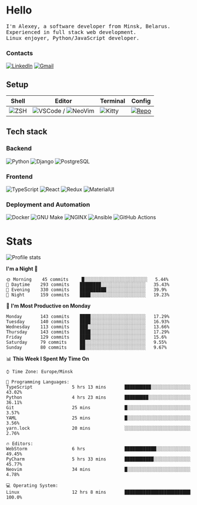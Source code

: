 # Hello

<p>
    <samp>
        I'm Alexey, a software developer from Minsk, Belarus.
        <br>
	Experienced in full stack web development.
	<br>
	Linux enjoyer, Python/JavaScript developer.
    </samp>
</p>

### Contacts

[![LinkedIn](https://img.icons8.com/fluency/48/000000/linkedin.png)](https://www.linkedin.com/in/dhvcc/)
[![Gmail](https://img.icons8.com/fluency/48/000000/gmail-new.png)](mailto:alexey.artishevskiy@gmail.com)

## Setup

| Shell | Editor | Terminal | Config |
|-------|--------|----------|--------|
| ![ZSH](https://img.shields.io/badge/-ZSH-000000?style=flat&logo=GNU-Bash) | ![VSCode](https://img.shields.io/badge/-VSCode-000000?style=flat&logo=Visual-Studio-Code&logoColor=0066b8) / ![NeoVim](https://img.shields.io/badge/-NeoVim-000000?style=flat&logo=Neovim) | ![Kitty](https://img.shields.io/badge/-Kitty-000000?style=flat&logo=Windows-Terminal) | [![Repo](https://img.shields.io/badge/-Repo-000000?style=flat&logo=Github)](https://github.com/dhvcc/configs)


## Tech stack

### Backend

![Python](https://img.shields.io/badge/-Python-black?style=flat&logo=Python&logoColor=FFE17E)
![Django](https://img.shields.io/badge/-Django-black?style=flat&logo=Django&logoColor=20AA76)
![PostgreSQL](https://img.shields.io/badge/-PostgreSQL-black?style=flat&logo=PostgreSQL)

### Frontend

![TypeScript](https://img.shields.io/badge/-TypeScript-black?style=flat&logo=TypeScript)
![React](https://img.shields.io/badge/-React-black?style=flat&logo=React)
![Redux](https://img.shields.io/badge/-Redux-black?style=flat&logo=Redux&logoColor=764ABC)
![MaterialUI](https://img.shields.io/badge/-MaterialUI-black?style=flat&logo=MUI&logoColor=9170c2)

### Deployment and Automation

![Docker](https://img.shields.io/badge/-Docker-black?style=flat&logo=Docker)
![GNU Make](https://img.shields.io/badge/-GNU%20Make-black?style=flat&logo=GNU)
![NGINX](https://img.shields.io/badge/-NGINX-black?style=flat&logo=NGINX&logoColor=009639)
![Ansible](https://img.shields.io/badge/-Ansible-black?style=flat&logo=Ansible)
![GitHub Actions](https://img.shields.io/badge/-GitHub%20Actions-black?style=flat&logo=GitHub-Actions)

# Stats

![Profile stats](https://github-readme-stats.dhvcc.vercel.app/api?username=dhvcc&hide_title=true&show_icons=true&count_private=true&theme=react&hide_border=true)

<!--START_SECTION:waka-->
**I'm a Night 🦉** 

```text
🌞 Morning    45 commits     █░░░░░░░░░░░░░░░░░░░░░░░░   5.44% 
🌆 Daytime    293 commits    ████████░░░░░░░░░░░░░░░░░   35.43% 
🌃 Evening    330 commits    ██████████░░░░░░░░░░░░░░░   39.9% 
🌙 Night      159 commits    ████░░░░░░░░░░░░░░░░░░░░░   19.23%

```
📅 **I'm Most Productive on Monday** 

```text
Monday       143 commits    ████░░░░░░░░░░░░░░░░░░░░░   17.29% 
Tuesday      140 commits    ████░░░░░░░░░░░░░░░░░░░░░   16.93% 
Wednesday    113 commits    ███░░░░░░░░░░░░░░░░░░░░░░   13.66% 
Thursday     143 commits    ████░░░░░░░░░░░░░░░░░░░░░   17.29% 
Friday       129 commits    ████░░░░░░░░░░░░░░░░░░░░░   15.6% 
Saturday     79 commits     ██░░░░░░░░░░░░░░░░░░░░░░░   9.55% 
Sunday       80 commits     ██░░░░░░░░░░░░░░░░░░░░░░░   9.67%

```


📊 **This Week I Spent My Time On** 

```text
⌚︎ Time Zone: Europe/Minsk

💬 Programming Languages: 
TypeScript               5 hrs 13 mins       ██████████░░░░░░░░░░░░░░░   43.02% 
Python                   4 hrs 23 mins       █████████░░░░░░░░░░░░░░░░   36.11% 
Git                      25 mins             █░░░░░░░░░░░░░░░░░░░░░░░░   3.57% 
YAML                     25 mins             █░░░░░░░░░░░░░░░░░░░░░░░░   3.56% 
yarn.lock                20 mins             ░░░░░░░░░░░░░░░░░░░░░░░░░   2.76%

🔥 Editors: 
WebStorm                 6 hrs               ████████████░░░░░░░░░░░░░   49.45% 
PyCharm                  5 hrs 33 mins       ███████████░░░░░░░░░░░░░░   45.77% 
Neovim                   34 mins             █░░░░░░░░░░░░░░░░░░░░░░░░   4.78%

💻 Operating System: 
Linux                    12 hrs 8 mins       █████████████████████████   100.0%

```


<!--END_SECTION:waka-->
